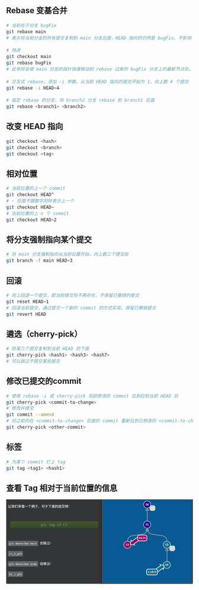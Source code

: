 ## Rebase 变基合并

```bash
# 当前处于分支 bugFix
git rebase main
# 表示将当前分支的所有提交复制到 main 分支后面，HEAD 指向的仍然是 bugFix。不影响 main 分支

# 快进
git checkout main
git rebase bugFix
# 此举将会使 main 分支的指针快速移动到 rebase 过来的 bugFix 分支上的最新节点处。将会影响到 main 分支

# 交互式 rebase，添加 -i 参数。从当前 HEAD 指向的提交开始为 1，向上数 4 个提交
git rebase -i HEAD~4

# 指定 rebase 的分支，将 branch2 分支 rebase 到 branch1 后面
git rebase <branch1> <branch2>
```

## 改变 HEAD 指向

```bash
git checkout <hash>
git checkout <branch>
git checkout <tag>
```

## 相对位置

```bash
# 当前位置的上一个 commit
git checkout HEAD^
# ~ 后面不跟数字同样表示上一个
git checkout HEAD~
# 当前位置的上 n 个 commit
git checkout HEAD~2
```

## 将分支强制指向某个提交

```bash
# 将 main 分支强制指向从当前位置开始，向上数三个提交处
git branch -f main HEAD~3
```

## 回滚

```bash
# 向上回退一个提交，即当前提交将不再存在，不保留已撤销的提交
git reset HEAD~1
# 回滚当前提交，通过提交一个新的 commit 的方式实现，保留已撤销提交
git revert HEAD
```

## 遴选（cherry-pick）

```bash
# 将某几个提交复制到当前 HEAD 的下面
git cherry-pick <hash1> <hash3> <hash7>
# 可以跳过不提交某些提交
```

## 修改已提交的commit

```bash
# 使用 rebase -i 或 cherry-pick 将欲修改的 commit 拉到拉到当前 HEAD 后
git cherry-pick <commit-to-change>
# 修改并提交
git commit --amend
# 将之前的在 <commit-to-change> 后面的 commit 重新拉到已修改的 <commit-to-change> 后面
git cherry-pick <other-commit>
```

## 标签

```bash
# 为某个 commit 打上 tag
git tag <tag1> <hash1>
```

## 查看 Tag 相对于当前位置的信息

![](assets/Pasted%20image%2020230228175232.png)
